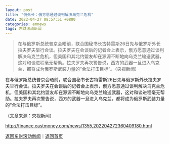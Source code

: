 ```yaml
---
layout: post
title: "俄外长：俄方愿通过谈判解决乌克兰危机"
date: 2022-04-27 08:57:51 +0800
categories: emnews
tags: 东财滚动新闻
---
```

> 在与俄罗斯总统普京会晤前，联合国秘书长古特雷斯26日先与俄罗斯外长拉夫罗夫举行会谈。拉夫罗夫在会谈后的记者会上表示，俄方愿意通过谈判解决乌克兰危机，但美国和其北约盟友却在源源不断地向乌克兰输送武器，这对和谈进程毫无帮助。拉夫罗夫再次警告说，西方的武器一旦进入乌克兰，都将成为俄罗斯武装力量的“合法打击目标”。（央视新闻）

<p>在与俄罗斯总统普京会晤前，联合国秘书长古特雷斯26日先与俄罗斯外长拉夫罗夫举行会谈。拉夫罗夫在会谈后的记者会上表示，俄方愿意通过谈判解决乌克兰危机，但美国和其北约盟友却在源源不断地向乌克兰输送武器，这对和谈进程毫无帮助。拉夫罗夫再次警告说，西方的武器一旦进入乌克兰，都将成为俄罗斯武装力量的“合法打击目标”。</p><p class="em_media">（文章来源：央视新闻）</p>

<http://finance.eastmoney.com/news/1355,202204272360409180.html>

[返回东财滚动新闻](//finews.withounder.com/emnews/)｜[返回首页](//finews.withounder.com/)